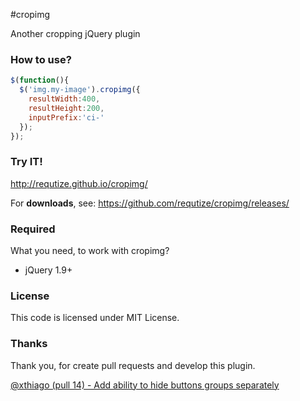 #cropimg

Another cropping jQuery plugin

### How to use?
```javascript
$(function(){
  $('img.my-image').cropimg({
    resultWidth:400,
    resultHeight:200,
    inputPrefix:'ci-'
  });
});
```

### Try IT!
http://requtize.github.io/cropimg/

For **downloads**, see:
https://github.com/requtize/cropimg/releases/

### Required
What you need, to work with cropimg?
- jQuery 1.9+

### License
This code is licensed under MIT License.

### Thanks
Thank you, for create pull requests and develop this plugin.

[@xthiago (pull 14) - Add ability to hide buttons groups separately](https://github.com/requtize/cropimg/pull/13)
